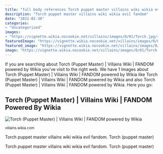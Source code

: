 ```yaml
---
title: "full body references Torch puppet master villains wiki wikia evil fandom"
description: "Torch puppet master villains wiki wikia evil fandom"
date: "2022-01-30"
categories:
- "Uncategorized"
images:
- "https://vignette.wikia.nocookie.net/villains/images/0/01/Torch.jpg/revision/latest?cb=20140222034703"
featuredImage: "https://vignette.wikia.nocookie.net/villains/images/0/01/Torch.jpg/revision/latest?cb=20140222034703"
featured_image: "https://vignette.wikia.nocookie.net/villains/images/0/01/Torch.jpg/revision/latest?cb=20140222034703"
image: "https://vignette.wikia.nocookie.net/villains/images/0/01/Torch.jpg/revision/latest?cb=20140222034703"
---
```


If you are searching about Torch (Puppet Master) | Villains Wiki | FANDOM powered by Wikia you've visit to the right web. We have 1 Images about Torch (Puppet Master) | Villains Wiki | FANDOM powered by Wikia like Torch (Puppet Master) | Villains Wiki | FANDOM powered by Wikia and also Torch (Puppet Master) | Villains Wiki | FANDOM powered by Wikia. Here you go:

## Torch (Puppet Master) | Villains Wiki | FANDOM Powered By Wikia

![Torch (Puppet Master) | Villains Wiki | FANDOM powered by Wikia](https://vignette.wikia.nocookie.net/villains/images/0/01/Torch.jpg/revision/latest?cb=20140222034703 "Torch puppet master villains wiki wikia evil fandom")

<small>villains.wikia.com</small>

Torch puppet master villains wiki wikia evil fandom. Torch (puppet master)

Torch puppet master villains wiki wikia evil fandom. Torch (puppet master)
